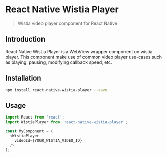 # React Native Wistia Player

> Wistia video player component for React Native

## Introduction

React Native Wistia Player is a WebView wrapper component on wistia player. This component make use of common video player use-cases such as playing, pausing, modifying callback speed, etc.

## Installation

```bash
npm install react-native-wistia-player --save
```

## Usage

```javascript
import React from 'react';
import WistiaPlayer from 'react-native-wistia-player';

const MyComponent = (
  <WistiaPlayer
    videoId={YOUR_WISTIA_VIDEO_ID}
  />
);

```
